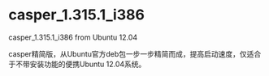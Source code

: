 casper_1.315.1_i386
===================

casper_1.315.1_i386 from Ubuntu 12.04

casper精简版，从Ubuntu官方deb包一步一步精简而成，提高启动速度，仅适合于不带安装功能的便携Ubuntu 12.04系统。

